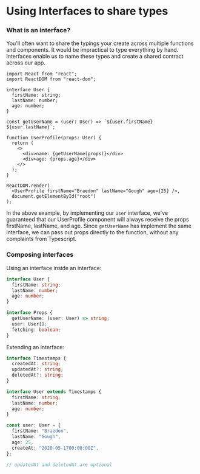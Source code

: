 # Using Interfaces to share types

### What is an interface?

You'll often want to share the typings your create across multiple functions and components. It would be impractical to type everything by hand. Interfaces enable us to name these types and create a shared contract across our app.

```tsx
import React from "react";
import ReactDOM from "react-dom";

interface User {
  firstName: string;
  lastName: number;
  age: number;
}

const getUserName = (user: User) => `${user.firstName} ${user.lastName}`;

function UserProfile(props: User) {
  return (
    <>
      <div>name: {getUserName(props)}</div>
      <div>age: {props.age}</div>
    </>
  );
}

ReactDOM.render(
  <UserProfile firstName="Braedon" lastName="Gough" age={25} />,
  document.getElementById("root")
);
```

In the above example, by implementing our `User` interface, we've guaranteed that our UserProfile component will always receive the props firstName, lastName, and age. Since `getUserName` has implement the same interface, we can pass out props directly to the function, without any complaints from Typescript.

### Composing interfaces

Using an interface inside an interface:

```ts
interface User {
  firstName: string;
  lastName: number;
  age: number;
}

interface Props {
  getUserName: (user: User) => string;
  user: User[];
  fetching: boolean;
}
```

Extending an interface:

```ts
interface Timestamps {
  createdAt: string;
  updatedAt?: string;
  deletedAt?: string;
}

interface User extends Timestamps {
  firstName: string;
  lastName: number;
  age: number;
}

const user: User = {
  firstName: "Braedon",
  lastName: "Gough",
  age: 25,
  createAt: "2020-05-1700:00:00Z",
};

// updatedAt and deletedAt are optional
```
